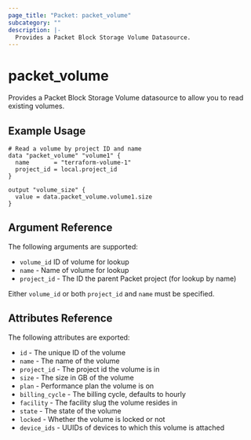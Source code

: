 ```yaml
---
page_title: "Packet: packet_volume"
subcategory: ""
description: |-
  Provides a Packet Block Storage Volume Datasource.
---
```


# packet\_volume

Provides a Packet Block Storage Volume datasource to allow you to read existing volumes.

## Example Usage

```hcl
# Read a volume by project ID and name
data "packet_volume" "volume1" {
  name       = "terraform-volume-1"
  project_id = local.project_id
}

output "volume_size" {
  value = data.packet_volume.volume1.size
}
```

## Argument Reference

The following arguments are supported:

* `volume_id` ID of volume for lookup
* `name` - Name of volume for lookup
* `project_id` - The ID the parent Packet project (for lookup by name)

Either `volume_id` or both `project_id` and `name` must be specified.

## Attributes Reference

The following attributes are exported:

* `id` - The unique ID of the volume
* `name` - The name of the volume
* `project_id` - The project id the volume is in
* `size` - The size in GB of the volume
* `plan` - Performance plan the volume is on
* `billing_cycle` - The billing cycle, defaults to hourly
* `facility` - The facility slug the volume resides in
* `state` - The state of the volume
* `locked` - Whether the volume is locked or not
* `device_ids` - UUIDs of devices to which this volume is attached
